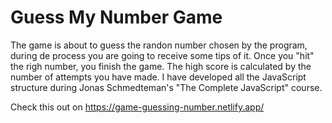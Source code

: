 # Guess My Number Game

The game is about to guess the randon number chosen by the program, during de process you are going to receive some tips of it.
Once you "hit" the righ number, you finish the game.
The high score is calculated by the number of attempts you have made.
I have developed all the JavaScript structure during Jonas Schmedteman's "The Complete JavaScript" course.

Check this out on https://game-guessing-number.netlify.app/
